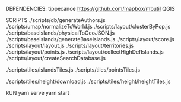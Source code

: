 DEPENDENCIES:
tippecanoe
https://github.com/mapbox/mbutil
QGIS


SCRIPTS
./scripts/db/generateAuthors.js
./scripts/umap/normalizeToWorld.js
./scripts/layout/clusterByPop.js
./scripts/baseIslands/physicalToGeoJSON.js
./scripts/baseIslands/generateBaseIslands.js
./scripts/layout/score.js
./scripts/layout/layout.js
./scripts/layout/territories.js
./scripts/layout/points.js
./scripts/layout/collectHighDefIslands.js
./scripts/layout/createSearchDatabase.js

./scripts/tiles/islandsTiles.js
./scripts/tiles/pointsTiles.js

./scripts/tiles/height/download.js
./scripts/tiles/height/heightTiles.js

RUN
yarn serve
yarn start